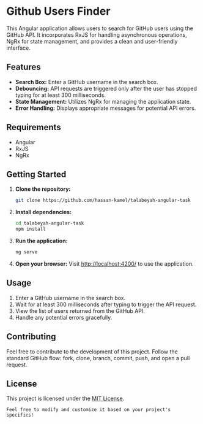 # Github Users Finder

  This Angular application allows users to search for GitHub users using the GitHub API. It incorporates RxJS for handling asynchronous operations, NgRx for state management, and provides a clean and user-friendly interface.

## Features

- **Search Box:** Enter a GitHub username in the search box.
- **Debouncing:** API requests are triggered only after the user has stopped typing for at least 300 milliseconds.
- **State Management:** Utilizes NgRx for managing the application state.
- **Error Handling:** Displays appropriate messages for potential API errors.

## Requirements

- Angular
- RxJS
- NgRx

## Getting Started

1. **Clone the repository:**
   ```bash
   git clone https://github.com/hassan-kamel/talabeyah-angular-task
   ```

2. **Install dependencies:**
   ```bash
   cd talabeyah-angular-task
   npm install
   ```

3. **Run the application:**
   ```bash
   ng serve
   ```

4. **Open your browser:**
   Visit [http://localhost:4200/](http://localhost:4200/) to use the application.

## Usage

1. Enter a GitHub username in the search box.
2. Wait for at least 300 milliseconds after typing to trigger the API request.
3. View the list of users returned from the GitHub API.
4. Handle any potential errors gracefully.

## Contributing

Feel free to contribute to the development of this project. Follow the standard GitHub flow: fork, clone, branch, commit, push, and open a pull request.

## License

This project is licensed under the [MIT License](#github-users-finder).
```
Feel free to modify and customize it based on your project's specifics!
